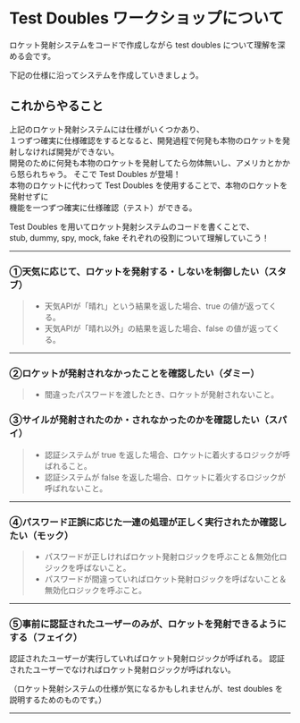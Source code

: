 # Test Doubles ワークショップについて
ロケット発射システムをコードで作成しながら test doubles について理解を深める会です。

下記の仕様に沿ってシステムを作成していきましょう。

## これからやること
上記のロケット発射システムには仕様がいくつかあり、  
１つずつ確実に仕様確認をするとなると、開発過程で何発も本物のロケットを発射しなければ開発ができない。  
開発のために何発も本物のロケットを発射してたら勿体無いし、アメリカとかから怒られちゃう。
そこで Test Doubles が登場！  
本物のロケットに代わって Test Doubles を使用することで、本物のロケットを発射せずに  
機能を一つずつ確実に仕様確認（テスト）ができる。

Test Doubles を用いてロケット発射システムのコードを書くことで、  
stub, dummy, spy, mock, fake それぞれの役割について理解していこう！


---

### ①天気に応じて、ロケットを発射する・しないを制御したい（スタブ）
> - 天気APIが「晴れ」という結果を返した場合、true の値が返ってくる。  
> - 天気APIが「晴れ以外」の結果を返した場合、false の値が返ってくる。

---

### ②ロケットが発射されなかったことを確認したい（ダミー）  
> - 間違ったパスワードを渡したとき、ロケットが発射されないこと。  

### ③サイルが発射されたのか・されなかったのかを確認したい（スパイ）  
> - 認証システムが true を返した場合、ロケットに着火するロジックが呼ばれること。  
> - 認証システムが false を返した場合、ロケットに着火するロジックが呼ばれないこと。  

---

### ④パスワード正誤に応じた一連の処理が正しく実行されたか確認したい（モック）  
> - パスワードが正しければロケット発射ロジックを呼ぶこと＆無効化ロジックを呼ばないこと。  
> - パスワードが間違っていればロケット発射ロジックを呼ばないこと＆無効化ロジックを呼ぶこと。  

---

### ⑤事前に認証されたユーザーのみが、ロケットを発射できるようにする（フェイク）  
認証されたユーザーが実行していればロケット発射ロジックが呼ばれる。
認証されたユーザーでなければロケット発射ロジックが呼ばれない。

（ロケット発射システムの仕様が気になるかもしれませんが、test doubles を説明するためのものです。）
***


